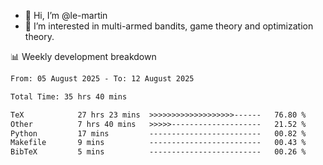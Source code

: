 - 👋 Hi, I’m @le-martin
- 👀 I’m interested in multi-armed bandits, game theory and optimization theory.
<!---- 💞️ I’m looking to collaborate on ...
- 📫 How to reach me ...-->

<!---
Tutorial for using WakaTime stats in GitHub profile: https://github.com/athul/waka-readme
-->

📊 Weekly development breakdown
<!--START_SECTION:waka-->

```txt
From: 05 August 2025 - To: 12 August 2025

Total Time: 35 hrs 40 mins

TeX            27 hrs 23 mins  >>>>>>>>>>>>>>>>>>>------   76.80 %
Other          7 hrs 40 mins   >>>>>--------------------   21.52 %
Python         17 mins         -------------------------   00.82 %
Makefile       9 mins          -------------------------   00.43 %
BibTeX         5 mins          -------------------------   00.26 %
```

<!--END_SECTION:waka-->

<!---
le-martin/le-martin is a ✨ special ✨ repository because its `README.md` (this file) appears on your GitHub profile.
You can click the Preview link to take a look at your changes.
--->
